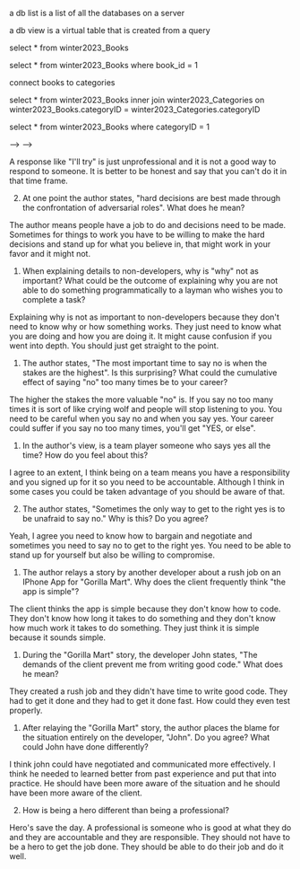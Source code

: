 <!-- <!-- md5($password_1) 5md() is a function that encrypts/hashes pw

1. List and discuss the different types of Heuristics.  Why do people use heuristics?

we all use heuristics to make everyday decisions, they are a mental shortcut that allows us to make decisions quickly and efficiently based off of past experiences or what we know. 

There are 2 types of heuristics: availability heuristic and representativeness heuristic.

* Availability heuristic: we make decisions based off of what we can remember. For example, if you are trying to decide what to eat for dinner, you will probably choose something that you have eaten recently because it is easier to remember and you know you like it.

* Representativeness heuristic: we make decisions based off of how similar something is to a prototype. For example, if you are trying to decide what to eat for dinner, you will probably choose something that is similar to something you have eaten before because you know you like it.


3. Define attribution theory. Who talked about this phenomena? How does culture
     influence people’s interpretation of causal attributions?

     I would define attribution theory as the way people explain the causes of their own and other people's behavior. Fritz Heider talked about this phenomena. Culture influences people's interpretation of causal attributions because people from different cultures have different beliefs about the causes of behavior. For example, in the United States, people tend to attribute behavior to internal causes, such as personality traits, while in other cultures, people tend to attribute behavior to external causes, such as the environment.

4. What is the significance of social cognitive theory? Discuss some of its basic assumptions?  What is Bandura's connection with this theory?
   
   Social cognitive theory is significant because it explains how people learn by observing others. Such as how children learn by watching their parents. Bandura's connection with this was through his research on observational learning and social learning theory which is a part of social cognitive theory, he was the first to study observational learning in children.


5.  Define social cognition. Describe the 4 processes involved in social cognition.

Social cognition is the way people think about themselves and others. The 4 processes involved in social cognition are:

* Categorization: Grouping people into categories based on their similarities.

* Stereotyping: Making assumptions about a person based on their membership in a group.

* Prejudice: A negative attitude towards a person based on their status in a group.

* Discrimination: Treating a person differently based on the group they belong to.

* Define Attribution error. How do  "self serving bias" and "actor observer bias"  relate to attribution error?

Attribution error is when we make causal attributions that are not accurate.

 Self serving bias is when we take credit for our successes and blame our failures on external factors and actor observer bias is when we attribute our own behavior to internal factors and other people's behavior to external factors.

 Self serving bias and actor observer bias are both attribution errors because they are not accurate.

  -->

  <!-- Chapter 1 Professionalism

The author using the abbreviation QA, (Quality Assurance) Links to an external site.as if it’s a group, and also as if it’s a process. Think of QA as a third party, whose job it is to find defects in our code, or subjects our code to tests we may not have even imagined.


1) According to the author, what is professionalism all about? 

Professionalism is a badge of responsibility and accountability. It is about being a professional and doing your job well and doing your part.


2) The author explains “The first thing you need to do is practice apologizing”.  Why is this?  How would a person in his position limit the need for apologies? 

Apologizing is important because it shows that you are human and that you make mistakes. It also shows that you are willing to admit your mistakes and learn from them. People are never perfect and make mistakes but as a professional you really should make limited mistakes.

3) What percentage of code does the author recommend be able to be tested?  Is this realistic?  Why? 

The author suggests that 100% of code be able to be tested. This is realistic because it is possible to test all code. It is just a matter of how much time you are willing to put into it.

4) How do you write code that is easy to test?

You write code that is easy to test by writing code that is easy to read and understand. You also write code that is easy to test by writing code that has a clear purpose.

5) What does the author mean by “merciless refactoring?” 

Merciless refactoring is when you go back and change your code to make it better. You do this by making your code more efficient and easier to read and understand and being merciless about it means do it all the time. 



6) What is the benefit of having code that has great coverage and is easy to test?

The benefit of having code that has great coverage and is easy to test is that it is easier to find bugs and fix them.

7) The author identifies he believes you should consider programming a 60 hour a week job, with 20 hours a week devoted to caring for your profession.  However he claims this prevents burnout?  How could this be so?

The author believes that you should consider programming a 60 hour a week job, with 20 hours a week devoted to caring for your profession. This prevents burnout because it gives you time to relax and do other things. It also gives you time to learn new things and practice your skills.



8) Why does the author advocate learning new languages?

The author advocates learning new languages because it is important to keep up with the times and learn new things. The industry is always changing and you need to keep up with it.



9) The author identifies practice as being the key way to maintain programming professionalism, however he indicates this needs to be done outside your daily job.  Why is this? 

The author identifies practice as being the key way to maintain programming professionalism and that is what will set you apart from others. You need to practice outside of your daily job because you need to practice to get better and you need to practice to learn new things. You can't learn new things if you don't practice.


1)  What does the author claim as the best way to learn? Have you found this to be true?  How so?

The author claims that the best way to learn is to practice, collaborate, and teach. I have found this to be true because I have learned the most when I have practiced and collaborated with others. Teaching is great because you really need to know something well in order to teach it.


<!-- what is a db list? -->

a db list is a list of all the databases on a server

a db view is a virtual table that is created from a query


select * from winter2023_Books 

select * from winter2023_Books where book_id = 1


connect books to categories

select * from 
winter2023_Books inner join winter2023_Categories on winter2023_Books.categoryID = winter2023_Categories.categoryID

select * from winter2023_Books where categoryID = 1


<!-- To determine if lack of exercise reduces flexibility in the knee joint, physical therapists ask for volunteers to join their trials. The volunteers then choose to be in the group that exercises or to be in the group that doesn't exercise. Is this a randomized experiment? -->

<!-- I would say that this is not a randomized experiment because the volunteers are choosing to be in the group that exercises or not. They are not being randomly assigned to the group that exercises or not. -->

<!-- linkedIn post about code path acceptance

I am excited to have been excepted into the code path intermediate web development course! I am looking forward to learning new things and improving my skills. I am also looking forward to collaborating with others and learning from them. Really looking forward to be a part of this program and to what the future holds. #NeverStopLearning -->

<!-- code review -->
<!-- What's wrong with being right?
1. being right is not always the best thing. sometimes you need to be wrong in order to learn and grow.

Why should a code reviewer avoid generalized feedback?
2. a code reviewer should avoid generalized feedback because it is not really helpful... it is better to be specific and give examples, help the person understand what they did wrong and how to fix it so they can learn.


What's the danger of labeling?
3. labeling can be hurtful and it can make people feel bad. it can also make people feel like they are not part of the team.

What should we do if stress is identified?
4. Try to help the person and try to figure out what is causing the stress and if you can help out or be supportive if anything.

Which form of code review would you prefer? Why?
5. I think I would prefer just a formal code review because it is more professional and it is more structured. I think it would be easier to get things done and to get feedback.


Do you believe the potential gains in performing effective code reviews outweigh the possible issues?  Explain.
6. Yeah I think there is a lot to gain in effective code review, because if it is effective it should help you learn and grow and improve


If you have any experience with code review, please share! 
7. I have had a little experience with code review but it has mostly been practice and educational purposes. I know I will learn alot from code reviews.  --> --> -->

<!-- 
1) In the author's view, what is the result of responding with "I'll try" when being asked to do something programmatically in an unrealistic time frame? -->

A response like "I'll try" is just unprofessional and it is not a good way to respond to someone. It is better to be honest and say that you can't do it in that time frame.


2) At one point the author states, "hard decisions are best made through the confrontation of adversarial roles".  What does he mean?

The author means people have a job to do and decisions need to be made. Sometimes for things to work you have to be willing to make the hard decisions and stand up for what you believe in, that might work in your favor and it might not.

1) When explaining details to non-developers, why is "why" not as important?  What could be the outcome of explaining why you are not able to do something programmatically to a layman who wishes you to complete a task?

Explaining why is not as important to non-developers because they don't need to know why or how something works. They just need to know what you are doing and how you are doing it. It might cause confusion if you went into depth. You should just get straight to the point.

1) The author states, "The most important time to say no is when the stakes are the highest".  Is this surprising?  What could the cumulative effect of saying "no" too many times be to your career?

The higher the stakes the more valuable "no" is. If you say no too many times it is sort of like crying wolf and people will stop listening to you. You need to be careful when you say no and when you say yes. Your career could suffer if you say no too many times, you'll get "YES, or else".


1) In the author's view, is a team player someone who says yes all the time?  How do you feel about this?

I agree to an extent, I think being on a team means you have a responsibility and you signed up for it so you need to be accountable. Although I think in some cases you could be taken advantage of you should be aware of that. 


2) The author states, "Sometimes the only way to get to the right yes is to be unafraid to say no." Why is this?  Do you agree?

Yeah, I agree you need to know how to bargain and negotiate and sometimes you need to say no to get to the right yes. You need to be able to stand up for yourself but also be willing to compromise.


 1) The author relays a story by another developer about a rush job on an IPhone App for "Gorilla Mart". Why does the client frequently think "the app is simple"? 

The client thinks the app is simple because they don't know how to code. They don't know how long it takes to do something and they don't know how much work it takes to do something. They just think it is simple because it sounds simple.



1) During the "Gorilla Mart" story, the developer John states, "The demands of the client prevent me from writing good code."  What does he mean?

They created a rush job and they didn't have time to write good code. They had to get it done and they had to get it done fast. How could they even test properly.


1) After relaying the "Gorilla Mart" story, the author places the blame for the situation entirely on the developer, "John".  Do you agree?  What could John have done differently?

I think john could have negotiated and communicated more effectively. I think he needed to learned better from past experience and put that into practice. He should have been more aware of the situation and he should have been more aware of the client.

2)  How is being a hero different than being a professional?

Hero's save the day. A professional is someone who is good at what they do and they are accountable and they are responsible. They should not have to be a hero to get the job done. They should be able to do their job and do it well.